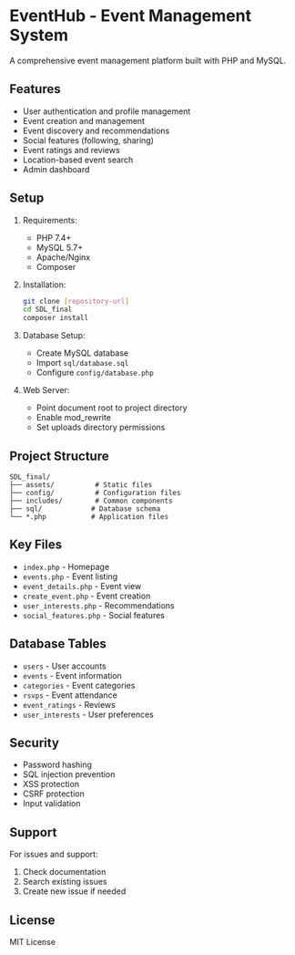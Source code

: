 # EventHub - Event Management System

A comprehensive event management platform built with PHP and MySQL.

## Features

- User authentication and profile management
- Event creation and management
- Event discovery and recommendations
- Social features (following, sharing)
- Event ratings and reviews
- Location-based event search
- Admin dashboard

## Setup

1. Requirements:
   - PHP 7.4+
   - MySQL 5.7+
   - Apache/Nginx
   - Composer

2. Installation:
   ```bash
   git clone [repository-url]
   cd SDL_final
   composer install
   ```

3. Database Setup:
   - Create MySQL database
   - Import `sql/database.sql`
   - Configure `config/database.php`

4. Web Server:
   - Point document root to project directory
   - Enable mod_rewrite
   - Set uploads directory permissions

## Project Structure

```
SDL_final/
├── assets/          # Static files
├── config/          # Configuration files
├── includes/        # Common components
├── sql/            # Database schema
└── *.php           # Application files
```

## Key Files

- `index.php` - Homepage
- `events.php` - Event listing
- `event_details.php` - Event view
- `create_event.php` - Event creation
- `user_interests.php` - Recommendations
- `social_features.php` - Social features

## Database Tables

- `users` - User accounts
- `events` - Event information
- `categories` - Event categories
- `rsvps` - Event attendance
- `event_ratings` - Reviews
- `user_interests` - User preferences

## Security

- Password hashing
- SQL injection prevention
- XSS protection
- CSRF protection
- Input validation

## Support

For issues and support:
1. Check documentation
2. Search existing issues
3. Create new issue if needed

## License

MIT License
